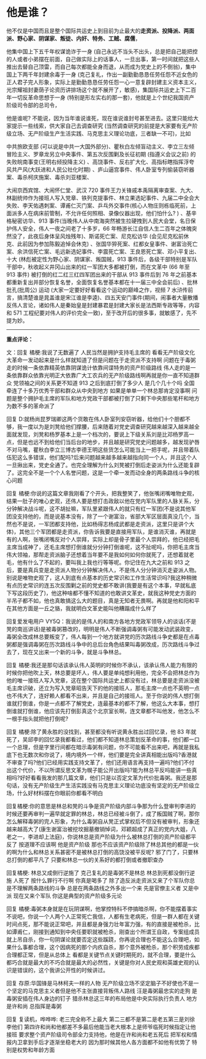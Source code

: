 # 他是谁？

他不仅是中国而且是整个国际共运史上到目前为止最大的**走资派、投降派、两面派、野心家、阴谋家、叛徒、内奸、特务、工贼、腐儒**，

他集中国上下五千年权谋诡诈于一身 (自己永远不当头不出头，总是把自己能把控的人或者小弟摆在前面，自己做实际上的话事人，一旦出事，第一时间就把这些人推出去替自己顶雷，而自己每次都能全身而退，从而成为党史上的不倒翁)，集中国上下两千年封建余毒于一身 (克己复礼，作出一副勤勤恳恳任劳任怨不近女色的正人君子完人形象，实际上是勤勤恳恳任劳任怨一心一意复辟封建主义资本主义，光宗耀祖封妻荫子论资历讲排场这个就不展开了，敏感)，集国际共运史上下二百年一切反革命思想于一身 (特别是形左实右的那一套)，他就是上个世纪我国资产阶级司令部的总司令，

他是谁呢? 不能说，因为当年谁说谁死，现在谁说谁封号甚至进去。这里只能给大家提示一些线索，供大家自己去调查研究 (当然调查研究的前提是大家要有无产阶级立场、无产阶级生产生活实践、马克思主义理论功底，三者缺一不可)，比如

中共旅欧支部 (可以说是中共一大国外部分)、瞿秋白左倾盲动主义、李立三左倾冒险主义、罗章龙另立中央事件、第五次反围剿及长征初期 (指遵义会议之前) 的失败皖南事变(王明右倾投降主义) 、高饶事件、反右扩大化、高指标瞎指挥浮夸风共产风(大跃进和人民公社化时期) 、庐山逼宫事件、伟人卧室专列偷装窃听器案、毒杀柯庆施案、毒杀刘亚楼案、

大闹京西宾馆、大闹怀仁堂、武汉 720 事件王力关锋戚本禹隔离审查案、九大、林副统帅作为接班人写入党章、铁列克提事件、林立果选妃事件、九届二中全会大失败、李天佑遇刺案、谭甫仁灭门案、乒乓外交事件(核心人物庄则栋临死前，上面派多人在病床前管制，不允许任何照相、录像仪器出现，他们怕什么? ) 、基辛格秘密访华、913 事件(当晚伟人从中南海突然被生拉硬拽到人民大会堂，名日保护伟人安全，伟人一夜之间老了十多岁，66 年畅游长江自信人生二百年之体魄突然没了，此夜后身体呈风烛残年)、斯诺死亡案、尼克松访华 (会见尼克松前休克、此前因为参加陈毅追悼会休克) 、张国华猝死案、红都女皇事件、谢富治死亡案、余洪信死亡案、毛远新选妃事件、李震死亡案、王良恩死亡案、邓小平复出、十大 (林彪被定性为野心家、阴谋家、叛国贼，913 事件后，各级干部特别是军队干部中，秋收起义井冈山出来的红一军团大多都被打倒，而在文革中 (66 年至 913 事件) 被打倒的红二红三红四军团出来的干部从 913 事件后到 76 年之前基本都重新复出并部分恢复名誉，全面恢复名誉基本都在十一届三中全会前后) 、批林批孔(批周公) 运动 (大家一定要好好看看这个运动的巅峰之作，视频 7 水浒传前言，搞清楚谁是晁盖谁是宋江谁是李逵)、四五天安门事件(期间，闹事者大量散播反伟人言论，诸如伟人是秦始皇是封建暴君是封建大家长是法西斯专政等等，内容和 571 工程纪要对伟人的评价完全一致)，至于改开后的很多事，就敏感了，先不提为妙。

------------------

**重点评论：**

文：回复 橘梗:我说了无数遍了 人民当然是拥护支持毛主席的 看看无产阶级文化大革命一发动起来是什么样就知道了但是问题在于走资派不支持啊 问题在于毒粥走的时候一条依靠精英依靠阴谋诡计依靠间谍特务的资产阶级路线 伟人走的是一条依靠群众依靠光明正大依靠广大工农兵的无产阶级路线啊再就是你一直不知道群众 党领袖之间的关系更不知道 913 之后到底打倒了多少人 是几个几十个吗 全国牵连了十多万优秀干部和群众从中央到地方 如果是单单一个林总那肯定没事啊 问题是整个拥护毛主席的军队和地方党政干部都被打倒了只剩下中央那些笔杆和地方为数不多的革命派了

回复 D:就杨尚昆罗瑞卿这两个货敢在伟人卧室列安窃听器，给他们十个胆都不够，我一度以为是刘凳给他们撑腰，后来随着对党史调查研究越来越深入越来越全面就发现，刘凳和杨罗基本上是一个档次的，要说上下级关系刘是比邓杨罗高一点，但是也远不到给他们当后台的地步，并且越是研究党史问题越多，越发现驴唇不对马嘴，瞿秋白李立三博古李德王明这些货怎么可能当上一把手呢，并且带着队伍犯这么多错误，他们配吗?后来问题越来越多越来越指向同一个人，并且这个人一旦揪出来，党史全通了。也完全理解为什么刘凳被打倒后走姿派为什么还能复辟了。这完全不是一个个人名誉问题，这是一个牵一发而动全身的两条路线斗争的核心问题

回复 橘梗:你说的这篇文章我刚看了个开头，把我整笑了，他张嘴闭嘴唯物史观，结果一肚子的唯心史观，还伟人要是想打击政敌以他在党内军队里的人脉关系，分分钟解决战斗呢，这不胡扯嘛，军队里紧跟伟人的就只有红一军团(不是说其他军团没支持他的，而是说基本没有，除了一个谢富治，省部大军区层面真没几个，当然也不是说，一军团都支持他，比如杨得志杨成武都是走资派，这里只是讲个大体)，其他三个军团都是走资派，你告诉我要是直接用军队，是谁消灭谁，再就是有的人啊，张嘴闭嘴反对个人崇拜，实际上却是骨子里最个人崇拜的，他已经把毛主席当成神了，还毛主席想打倒谁就分分钟打倒谁呢，这不扯呢吗，你把毛主席当伟大领袖，那帮走资派脑子还想着当年要不是我如何如何你就死了，还想着就老毛，他有什么了不起的，要叫我上我也行等等呢。你记住在九大之前和 913 之后，要是真兵变是走资派人物分分钟解决伟人，不是伟人分分钟消灭走姿派人物。别说是唯物史观了，这人到底有点基本的历史常识和工作生活常识吗?我这种稍微有点历史常识的连五次反围剿之前的党史都不敢讲(我要是有这个本事，早就私底下写这段历史了)，他这种啥都不懂不知道的也敢讲文革史，就我这种党史方面的半吊子都不如，他也真敢搞这么大的题目，真是无知者无畏啊。再就是他和阳和平在其他方面是一丘之貉，我就明白文革史能叫他糟蹋成什么样了

回复爱发电用户 VY5Q：我说的是伟人的和南方各地方党政军领导人的谈话(不是凳的南巡讲话)是被毒粥篡改的，明明是伟人不断强调毒粥有可能发动武装政变，毒粥全改成林总要叛变了，伟人每到一个地方就讲党的历次路线斗争史都是在点毒粥都是强调毒粥在历次路线斗争中的总后台角色结果叫毒粥改成，历次路线斗争过去了，现在又出来一个新的斗争，就是斗争林总。

回复 橘梗:我还是那句话该承认伟人英明的时候你不承认，该承认伟人能力有限的时候你把他吹上天，林总要是坏人，伟人要是单纯想利用他，完全不会把林总作为他的唯一接班人写入党章，这在整个国际共运史上都没有过，林总要是走资派没被毛主席识破，还立为写入党章昭告天下的他的接班人，那毛主席一点也不英明一点也不伟大了，连好赖人都看不出来，并且是自己的接班人。至于你说的伟人想打倒谁就打倒谁，你是一点都不了解党史，连最基本的都不了解，他这么大本事，想打倒谁就打倒谁，他应该先打倒彭真这个北京室长啊，连文章都不叫他发，他怎么不一根手指头就把他打倒呢?

回复 橘梗:除了黄永胜的没找到，甚至都没有听说黄永胜出过回忆录，他 83 年就死了，吴邱李的回忆录我都看过，他们都不知道林总策划反革命的事，他们都一口一个总理，但是字里行间都在暗示毒粥有问题，你不可能看不出来吧，再就是我私底下也无数次和你说了，境内境外一个样，他们要是完全讲真相能出版吗?香港就不审查了吗?他们已经用实践支持文革了，他们还用语言再支持一遍吗?他们不付出这个代价，不以所谓反思文革为幌子能公开出版吗?能为林总平反吗能讲一些真相吗?好好看看我发的那几篇文章，他们只是以否定文革为代价批毒粥。我还是那句话，没有无产阶级生产生活实践没有马克思主义理论功底没有坚定的无产阶级立场，什么好材料摆在你眼前你都看不明白

回复橘梗:你的意思是林总和凳的斗争是资产阶级内部斗争那为什么登审判李进的时候还要再审判一遍早就定罪的林总，林总已经被斗倒了，成了叛国贼了啊，那你怎么解释毒粥的完人形象，为什么毒粥自从凳正式掌权后不但没有被审判，形象还越来越高大了(康生谢富治被挖坟掘墓撤销悼词，邓颖超成了真正的党内大姐，八老之一，李进却上法庭)，你说林总是资产阶级为什么被林总打倒的资产阶级都平反了 按道理不应该啊 他是资产阶级 那也不应该资产阶级除了林总其他的都是一伙的啊为什么和林总关系甚密不是被林总打倒的高饶没被平反呢? 邪了门了，只要林总打倒的都平凡了 只要和林总一伙的关系好的都打倒或者撤职查办

回复橘梗: 林总又成倒行逆施了 克己复礼的是毒粥不是林总 林总到死都没倒行逆施 人死了 按什么罪行不行啊 你真是喝多了 除了造反派走资派又来了个军队你总是不理解两条路线的斗争 总是在两条路线之外多出一个来 先是官僚主义者 又是中派 现在又来个军队 你这是典型的资产阶级多元论

回复 橘梗:毒粥本身就是在玩阴谋啊，他掌控特科不停搞暗杀啊，你不能摆着事实不说吧，你说一个人两个人正常死亡我信，人都有生老病死，但是一群人都在关键时间点死，那不能说正常吧，并且都是身强力壮年富力强，有的直接是被枪杀，比如谭甫仁，刚接到通知到中央任要职就被枪杀，刚查出个所谓王自政，专案组成员就上吊自杀，你一句阴谋论就要否定这些蹊跷，你再说合理也不能这么合理吧，如果什么事都合理，这个因病死的那个内疚自杀，那个意外被枪杀，那个积劳成疾都合理都正常，但是从总体上
看都是关键节点关键时期死的，就不合理，要是什么都巧合就是最大的不巧合就是最大的必然性，关键是你对人民史观和英雄史观的认识是错误的，这个我讲公开性的时候讲过。

回复 存原:华国锋是马林柯夫一样的人物 无产阶级立场不坚定脑子不好使也不是一个坚定的马克思主义者但是他不主张直接背叛伟人路线 汪是毒粥最忠实的走狗 是毒粥安插在伟人身边的钉子 猎杀林总这三年的布局他是中央实际执行负责人 地方是许和尚 总指挥是毒粥

回复 复读机，哗哗哗: 老三完全称不上最大 第二三都不是第二是老五第三是刘徐李他们 第四许和尚和他都差不多最后他能当老大根本上是师爷临死时候指定让他接班 要求整个资产阶级司令部全力支持他，他是在许和尚和老五死后 把军权和情报内卫拿到手后才逐渐坐稳老大的 因为那时候其他人各方面都不如他有优势了 特别是权势和年龄方面
